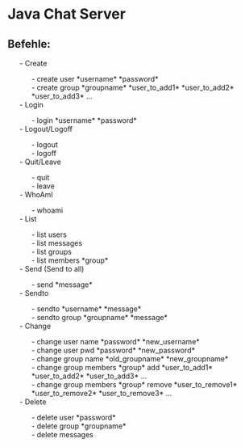 <h1>Java Chat Server</h1>

<h2>Befehle:</h2><ul>
- Create<ul>
    - create user *username* *password*<br>
    - create group *groupname* *user_to_add1* *user_to_add2* *user_to_add3* ...</ul>
- Login<ul>
    - login *username* *password*</ul>
- Logout/Logoff<ul>
    - logout<br>
    - logoff</ul>
- Quit/Leave<ul>
	- quit<br>
	- leave</ul>
- WhoAmI<ul>
	- whoami</ul>
- List<ul>
    - list users<br>
    - list messages<br>
    - list groups<br>
    - list members *group*</ul>
- Send (Send to all)<ul>
    - send *message*</ul>
- Sendto<ul>
    - sendto *username* *message*<br>
    - sendto group *groupname* *message*</ul>
- Change<ul>
    - change user name *password* *new_username*<br>
    - change user pwd *password* *new_password*<br>
    - change group name *old_groupname* *new_groupname*<br>
    - change group members *group* add *user_to_add1* *user_to_add2* *user_to_add3* ...<br>
    - change group members *group* remove *user_to_remove1* *user_to_remove2* *user_to_remove3* ...</ul>
- Delete<ul>
    - delete user *password*<br>
    - delete group *groupname*<br>
    - delete messages</ul>
